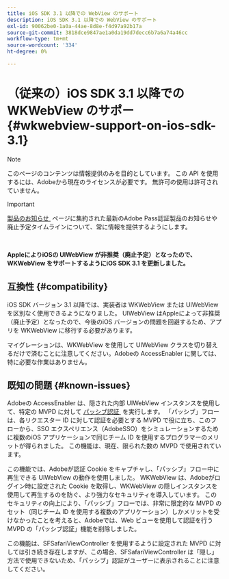 ```yaml
---
title: iOS SDK 3.1 以降での WebView のサポート
description: iOS SDK 3.1 以降での WebView のサポート
exl-id: 90062be0-1a0a-44ae-8d8e-f4d97a92b17a
source-git-commit: 3818dce9847ae1a0da19dd7decc6b7a6a74a46cc
workflow-type: tm+mt
source-wordcount: '334'
ht-degree: 0%

---
```


# （従来の）iOS SDK 3.1 以降での WKWebView のサポー {#wkwebview-support-on-ios-sdk-3.1}

>[!NOTE]
>
>このページのコンテンツは情報提供のみを目的としています。 この API を使用するには、Adobeから現在のライセンスが必要です。 無許可の使用は許可されていません。

>[!IMPORTANT]
>
> [&#x200B; 製品のお知らせ &#x200B;](/help/authentication/product-announcements.md) ページに集約された最新のAdobe Pass認証製品のお知らせや廃止予定タイムラインについて、常に情報を提供するようにします。

</br>

**AppleによりiOSの UIWebView が非推奨（廃止予定）となったので、WKWebView をサポートするようにiOS SDK 3.1 を更新しました。**

## 互換性 {#compatibility}

iOS SDK バージョン 3.1 以降では、実装者は WKWebView または UIWebView を区別なく使用できるようになりました。 UIWebView はAppleによって非推奨（廃止予定）となったので、今後のiOS バージョンの問題を回避するため、アプリを WKWebView に移行する必要があります。

マイグレーションは、WKWebView を使用して UIWebView クラスを切り替えるだけで済むことに注意してください。Adobeの AccessEnabler に関しては、特に必要な作業はありません。

## 既知の問題 {#known-issues}

Adobeの AccessEnabler は、隠された内部 UIWebView インスタンスを使用して、特定の MVPD に対して [&#x200B; パッシブ認証 &#x200B;](/help/authentication/integration-guide-programmers/legacy/sso-access/sso-passive-authn.md) を実行します。 「パッシブ」フローは、各リクエスター ID に対して認証を必要とする MVPD で役に立ち、このフローから、SSO エクスペリエンス（AdobeSSO）をシミュレーションするために複数のiOS アプリケーションで同じチーム ID を使用するプログラマーのメリットが得られました。 この機能は、現在、限られた数の MVPD で使用されています。

この機能では、Adobeが認証 Cookie をキャプチャし、「パッシブ」フロー中に再生できる UIWebView の動作を使用しました。 WKWebView は、Adobeがログイン時に設定された Cookie を取得し、WKWebView の隠しインスタンスを使用して再生するのを防ぐ、より強力なセキュリティを導入しています。 このセキュリティの向上により、「パッシブ」フローでは、非常に限定的な MVPD のセット（同じチーム ID を使用する複数のアプリケーション）しかメリットを受けなかったことを考えると、Adobeでは、Web ビューを使用して認証を行う MVPD の「パッシブ認証」機能を削除しました。

この機能は、SFSafariViewController を使用するように設定された MVPD に対しては引き続き存在しますが、この場合、SFSafariViewController は「隠し」方法で使用できないため、「パッシブ」認証がユーザーに表示されることに注意してください。
